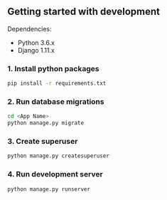 ## Getting started with development

Dependencies:

- Python 3.6.x
- Django 1.11.x

### 1. Install python packages

```bash
pip install -r requirements.txt
```
### 2. Run database migrations

```bash
cd <App Name>
python manage.py migrate
```

### 3. Create superuser

```bash
python manage.py createsuperuser
```

### 4. Run development server

```bash
python manage.py runserver
```